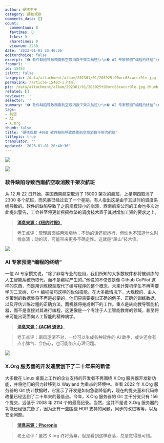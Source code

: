 ```yaml
---
author: 硬核老王
category: 硬核观察
comments_data: []
count:
  commentnum: 0
  favtimes: 0
  likes: 0
  sharetimes: 0
  viewnum: 2259
date: '2023-01-01 20:40:36'
editorchoice: false
excerpt: "❶ 软件缺陷导致西南航空取消数千架次航班\r\n❷ AI 专家预测“编程的终结”\r\n❸ X.Org 服务器的开发速度创下了二十年来的新低"
fromurl: ''
id: 15403
islctt: false
largepic: /data/attachment/album/202301/01/203925t90orc63cwccr9le.jpg
permalink: /article-15403-1.html
pic: /data/attachment/album/202301/01/203925t90orc63cwccr9le.jpg.thumb.jpg
related: []
reviewer: ''
selector: ''
summary: "❶ 软件缺陷导致西南航空取消数千架次航班\r\n❷ AI 专家预测“编程的终结”\r\n❸ X.Org 服务器的开发速度创下了二十年来的新低"
tags:
- 航空
- AI
- X.Org
thumb: false
title: '硬核观察 #868 软件缺陷导致西南航空取消数千架次航班'
titlepic: true
translator: ''
updated: '2023-01-01 20:40:36'
---
```


![](/data/attachment/album/202301/01/203925t90orc63cwccr9le.jpg)


![](/data/attachment/album/202301/01/203935k5q5e93i7q9k96kf.jpg)


### 软件缺陷导致西南航空取消数千架次航班


从 12 月 22 日开始，美国西南航空取消了 15000 架次的航班，上星期四取消了 2300 多个航班，而风暴已经过去了一个星期。有人指出这是由于其过时的调度系统导致的。软件的缺陷导致了之前规模较小的崩溃，西南航空公司的工会也多次对此提出警告，工会甚至将更新摇摇欲坠的调度技术置于其对增加工资的要求之上。



> 
> **[消息来源：《纽约时报》](https://www.nytimes.com/2022/12/31/opinion/southwest-airlines-computers.html)**
> 
> 
> 



> 
> 老王点评：管理层面临两难境地：不动的话还能运行，但谁也不知道什么时候崩溃；动的话，可能带来更多不确定性。这就是“屎山”技术债。
> 
> 
> 


![](/data/attachment/album/202301/01/203949nf0y4od1a4n0jxnn.jpg)


### AI 专家预测“编程的终结”


一位 AI 专家撰文说，“除了非常专业的应用，我们所知的大多数软件都将被训练的人工智能系统所取代，而不是编程产生的。”他说的不仅仅是像 Github CoPilot 这样的东西，而是用训练模型取代了编写程序的整个概念。未来计算机学生不再需要学习二叉树、C++ 编程技巧这样的世俗技能。在大多数情况下，大规模的、由人类策划的数据集将不再是必要的，他们只需要提出正确的例子，正确的训练数据，以及评估训练过程的正确方法，而机器将完成剩下的工作。重点是转向教导智能机器，而不是直接对其进行编程，这更像是一个专注于人工智能教育的领域，甚至将来可能出现面向人工智能的精神病学。



> 
> **[消息来源：《ACM 通讯》](https://cacm.acm.org/magazines/2023/1/267976-the-end-of-programming/fulltext)**
> 
> 
> 



> 
> 老王点评：画风逐渐不对，一位可以生成各种软件的 AI 助手，或许还会有点小脾气、会伤心，也可能陷入心理问题。
> 
> 
> 


![](/data/attachment/album/202301/01/204003uqlsfugage4bdae6.jpg)


### X.Org 服务器的开发速度创下了二十年来的新低


大多数在 Linux 桌面上工作的企业支持的开发者不再围绕 X.Org 服务器开发新功能，并将他们的努力转移到以 Wayland 为重点的环境中。查看 2022 年 X.Org 服务器的 Git 统计数据时，它显示了开发是如何急剧降低的，现在的提交量和代码修改量已经达到了二十年来的最低点。今年，X.Org 服务器的 Git 主干分支只有 156 个提交，远低于 2008 年 2114 个的最高纪录。当然，这并不是说 X.Org 服务器的功能已经很完备了，因为还有一些围绕 HDR 支持的问题，同步的改进等等，以及安全问题。



> 
> **[消息来源：Phoronix](https://www.phoronix.com/news/XServer-2022-Development-Pace)**
> 
> 
> 



> 
> 老王点评：虽然 X.org 终将落幕，但是看到这样衰落，总是觉得挺可惜。
> 
> 
>